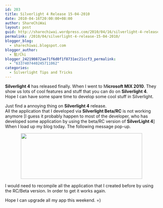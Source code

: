 ```yaml
---
id: 203
title: Silverlight 4 Release 15-04-2010
date: 2010-04-16T20:00:00+08:00
author: ShareChiWai
layout: post
guid: http://sharechiwai.wordpress.com/2010/04/16/silverlight-4-release-15-04-2010
permalink: /2010/04/silverlight-4-release-15-04-2010/
blogger_blog:
  - sharechiwai.blogspot.com
blogger_author:
  - 智/Chi
blogger_242190872ae71f6d0f1f8731ec21ccf3_permalink:
  - "6337407440245711062"
categories:
  - Silverlight Tips and Tricks
---
```

**Silverlight 4** has released finally. When I went to M**icrosoft MIX 2010**. They show us lots of cool features and stuff that you can do on **Silverlight 4**. Hope I can have some spare time to develop some cool stuff in Silverlight. 

Just find a annoying thing on **Silverlight 4** release.  
All the application that I developed via **Silverlight Beta/RC** is not working anymore [I guess it probably happen to most of the developer, who has developed some application by using the beta/RC version of **SilverLight 4**]  
When I load up my blog today. The following message pop-up.

<div class="separator" style="clear:both;text-align:center;">
  <a href="https://i0.wp.com/oldblog.sharechiwai.com/wp-content/uploads/2010/08/silverlightwarning.png" style="margin-left:1em;margin-right:1em;"><img border="0" height="151" src="https://i0.wp.com/oldblog.sharechiwai.com/wp-content/uploads/2010/08/silverlightwarning.png?resize=400%2C151" width="400" data-recalc-dims="1" /></a>
</div>

I would need to recompile all the application that I created before by using the RC/Beta version. In order to get it works again.

Hope I can upgrade all my app this weekend. =)